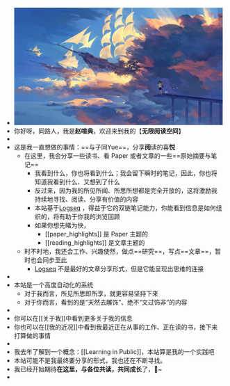 - ![655eb545d9f4a27d7624769a94f939b.jpg](../assets/655eb545d9f4a27d7624769a94f939b_1653046390079_0.jpg)
- 你好呀，同路人，我是**赵喧典**，欢迎来到我的【**无限阅读空间**】
-
- 这是我一直想做的事情：==与子同Yue==，分享**阅**读的喜**悦**
	- 在这里，我会分享一些读书、看 Paper 或者文章的一些==原始摘要与笔记==
		- 我看到什么，你也将看到什么；我会留下瞬时的笔记，因此，你也将知道我看到什么、又想到了什么
		- 反过来，因为我的所见所闻、所思所想都是完全开放的，这将激励我持续地寻找、阅读、分享有价值的内容
		- 本站基于[Logseq](http://logseq.com/) ，得益于它的双链笔记能力，你能看到信息是如何组织的，将有助于你我的浏览回顾
		- 如果你想先睹为快，
			- [[paper_highlights]] 是 Paper 主题的
			- [[reading_highlights]] 是文章主题的
	- 时不时地，我还会工作、兴趣使然，做点==研究==，写点==文章==，暂时也会同步至此
		- [Logseq](http://logseq.com/) 不是最好的文章分享形式，但是它能呈现出思维的连接
-
- 本站是一个高度自动化的系统
	- 对于我而言，所见所思即所享，就更容易坚持下来
	- 对于你而言，看到的是“天然去雕饰”、绝不“文过饰非”的内容
-
- 你可以在[[关于我]]中看到更多关于我的信息
- 你也可以在[[我的近况]]中看到我最近正在从事的工作、正在读的书，接下来打算做的事情
-
- 我去年了解到一个概念：[[Learning  in Public]]，本站算是我的一个实践吧
- 本站可能不是我最终要分享的形式，我也还在不断寻找。
- 我已经开始期待**在这里，与各位共读，共同成长**了，🍻~
-